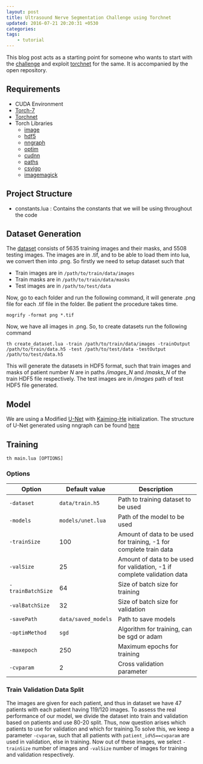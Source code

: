 ```yaml
---
layout: post
title: Ultrasound Nerve Segmentation Challenge using Torchnet
updated: 2016-07-21 20:20:31 +0530
categories:
tags:
    - tutorial
---
```


This blog post acts as a starting point for someone who wants to start with the [challenge](https://www.kaggle.com/c/ultrasound-nerve-segmentation) and exploit [torchnet](https://github.com/torchnet/torchnet) for the same. It is accompanied by the open repository.

## Requirements

- CUDA Environment
- [Torch-7](http://torch.ch/)
- [Torchnet](https://github.com/torchnet/torchnet)
- Torch Libraries
    - [image](https://github.com/torch/image)
    - [hdf5](https://github.com/deepmind/torch-hdf5/blob/master/doc/usage.md)
    - [nngraph](https://github.com/torch/nngraph)
    - [optim](https://github.com/torch/optim)
    - [cudnn](https://github.com/soumith/cudnn.torch)
    - [paths](https://github.com/torch/paths)
    - [csvigo](https://github.com/clementfarabet/lua---csv)
    - [imagemagick](http://www.imagemagick.org/script/index.php)

## Project Structure

- constants.lua : Contains the constants that we will be using throughout the code

## Dataset Generation

The [dataset](https://www.kaggle.com/c/ultrasound-nerve-segmentation/data) consists of 5635 training images and their masks, and 5508 testing images. The images are in .tif, and to be able to load them into lua, we convert then into .png. So firstly we need to setup dataset such that

- Train images are in ``` /path/to/train/data/images ```
- Train masks are in ``` /path/to/train/data/masks ```
- Test images are in ``` /path/to/test/data ```

Now, go to each folder and run the following command, it will generate .png file for each .tif file in the folder. Be patient the procedure takes time.

``` mogrify -format png *.tif ```

Now, we have all images in .png. So, to create datasets run the following command

```
th create_dataset.lua -train /path/to/train/data/images -trainOutput /path/to/train/data.h5 -test /path/to/test/data -testOutput /path/to/test/data.h5
```

This will generate the datasets in HDF5 format, such that train images and masks of patient number *N* are in paths */images_N* and */masks_N* of the train HDF5 file respectively. The test images are in */images* path of test HDF5 file generated.

## Model

We are using a Modified [U-Net](http://arxiv.org/abs/1505.04597) with [Kaiming-He](https://arxiv.org/abs/1502.01852) initialization. The structure of U-Net generated using nngraph can be found [here](./U-Net.svg)

## Training

```
th main.lua [OPTIONS]
```

### Options

| Option | Default value | Description |
| ------ | --- | ----------- |
| `-dataset` | `data/train.h5` | Path to training dataset to be used |
| `-models` | `models/unet.lua` | Path of the model to be used |
| `-trainSize` | 100 | Amount of data to be used for training, -1 for complete train data |
| `-valSize` | 25 | Amount of data to be used for validation, -1 if complete validation data |
| `-trainBatchSize` | 64 | Size of batch size for training |
| `-valBatchSize` | 32 | Size of batch size for validation |
| `-savePath` | `data/saved_models` | Path to save models |
| `-optimMethod` | `sgd` | Algorithm for training, can be sgd or adam |
| `-maxepoch` | 250 | Maximum epochs for training |
| `-cvparam` | 2 | Cross validation parameter |

### Train Validation Data Split

The images are given for each patient, and thus in dataset we have 47 patients with each patient having 119/120 images. To assess the real performance of our model, we divide the dataset into train and validation based on patients and use 80-20 split. Thus, now question arises which patients to use for validation and which for training.To solve this, we keep a parameter `-cvparam`, such that all patients with `patient_id%5==cvparam` are used in validation, else in training. Now out of these images, we select `-trainSize` number of images and `-valSize` number of images for training and validation respectively.
